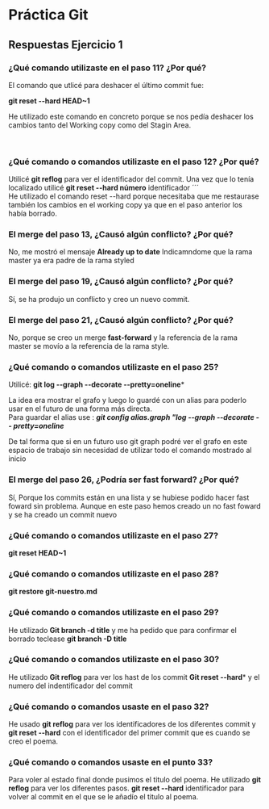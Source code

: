 #  Práctica Git
## Respuestas Ejercicio 1


### ¿Qué comando utilizaste en el paso 11? ¿Por qué? 

El comando que utlicé para deshacer el último commit fue:

**git reset --hard HEAD~1**

He utilizado este comando en concreto porque se nos pedía deshacer los cambios
tanto del Working copy como del Stagin Area.

<br/>
 
### ¿Qué comando o comandos utilizaste en el paso 12? ¿Por qué?

Utilicé **git reflog**  para  ver el identificador  del commit.
Una vez que lo tenía localizado utilicé **git reset --hard número** identificador ´´´  
He utilizado el comando reset --hard porque necesitaba que me restaurase también los cambios en el working copy ya que en el paso anterior los había borrado.


### El merge del paso 13, ¿Causó algún conflicto? ¿Por qué?

No, me mostró el mensaje **Already up to date** Indicamndome que la rama master ya era padre de la rama styled


### El merge del paso 19, ¿Causó algún conflicto? ¿Por qué?

Sí, se ha produjo un conflicto y creo un nuevo commit.


### El merge del paso 21, ¿Causó algún conflicto? ¿Por qué?

No, porque se creo un merge **fast-forward**  y la referencia de la 
rama master se movío a la referencia de la rama style.


### ¿Qué comando o comandos utilizaste en el paso 25?

Utilicé: **git log --graph --decorate --pretty=oneline***

La idea era  mostrar el grafo y luego lo guardé con  un alias para poderlo usar
 en el futuro de una forma más directa.<br/>
Para guardar el alias use : ***git config alias.graph "log --graph --decorate -- pretty=oneline***

De tal forma que si en un futuro uso git graph podré ver el grafo en este espacio de trabajo sin necesidad de utilizar todo el comando mostrado al inicio


###  El merge del paso 26, ¿Podría ser fast forward? ¿Por qué?

Sí, Porque los commits están en una lista y se hubiese podido hacer fast foward sin problema. 
Aunque en este paso hemos creado un no fast foward y se ha creado un commit nuevo 


###  ¿Qué comando o comandos utilizaste en el paso 27?

**git reset HEAD~1**

### ¿Qué comando o comandos utilizaste en el paso 28?

**git restore git-nuestro.md**


### ¿Qué comando o comandos utilizaste en el paso 29?

He utilizado **Git branch -d title** y me ha pedido que
 para confirmar el borrado teclease **git branch -D title**

### ¿Qué comando o comandos utilizaste en el paso 30?

He utilizado **Git reflog** para ver los hast de los commit
**Git reset --hard*** y el numero del indentificador del commit

### ¿Qué comando o comandos usaste en el paso 32?

He usado **git reflog** para ver los identificadores de los diferentes commit
 y **git reset --hard** con el identificador del primer commit que es cuando se creo el poema.

### ¿Qué comando o comandos usaste en el punto 33? 

Para voler al estado final donde pusimos el titulo del poema. He utilizado 
**git reflog**  para ver los diferentes pasos.
**git reset --hard** identificador para volver al commit en el que se le añadío el titulo al poema. 




